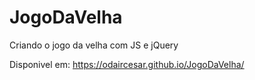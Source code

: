 # JogoDaVelha
Criando o jogo da velha com JS e jQuery

Disponivel em: https://odaircesar.github.io/JogoDaVelha/

